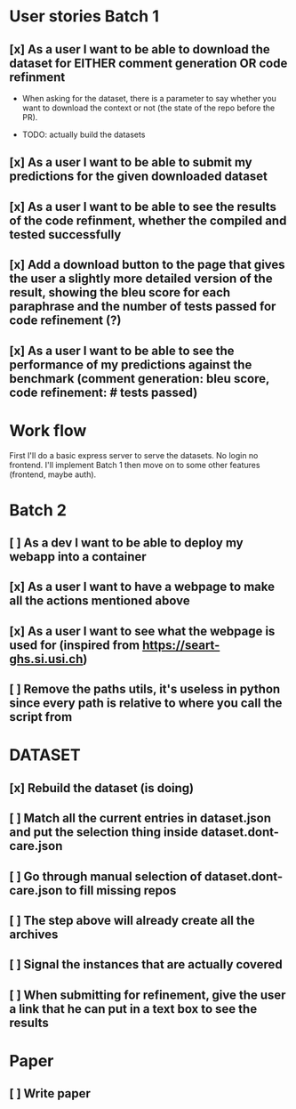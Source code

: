 # User stories Batch 1

## [x] As a user I want to be able to download the dataset for EITHER comment generation OR code refinment

- When asking for the dataset, there is a parameter to say whether you want to download the context or
  not (the state of the repo before the PR).

- TODO: actually build the datasets

## [x] As a user I want to be able to submit my predictions for the given downloaded dataset

## [x] As a user I want to be able to see the results of the code refinment, whether the compiled and tested successfully

## [x] Add a download button to the page that gives the user a slightly more detailed version of the result, showing the bleu score for each paraphrase and the number of tests passed for code refinement (?)

## [x] As a user I want to be able to see the performance of my predictions against the benchmark (comment generation: bleu score, code refinement: # tests passed)

# Work flow

First I'll do a basic express server to serve the datasets. No login no frontend. I'll implement
Batch 1 then move on to some other features (frontend, maybe auth).

# Batch 2

## [ ] As a dev I want to be able to deploy my webapp into a container

## [x] As a user I want to have a webpage to make all the actions mentioned above

## [x] As a user I want to see what the webpage is used for (inspired from https://seart-ghs.si.usi.ch)

## [ ] Remove the paths utils, it's useless in python since every path is relative to where you call the script from

# DATASET

## [x] Rebuild the dataset (is doing)

## [ ] Match all the current entries in dataset.json and put the selection thing inside dataset.dont-care.json

## [ ] Go through manual selection of dataset.dont-care.json to fill missing repos

## [ ] The step above will already create all the archives

## [ ] Signal the instances that are actually covered

## [ ] When submitting for refinement, give the user a link that he can put in a text box to see the results

# Paper

## [ ] Write paper
